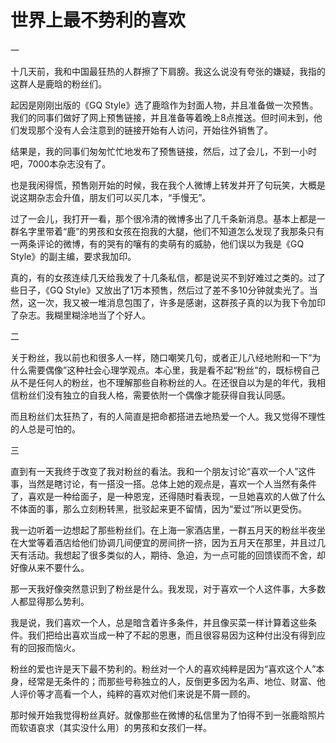 # 世界上最不势利的喜欢

一 

十几天前，我和中国最狂热的人群擦了下肩膀。我这么说没有夸张的嫌疑，我指的这群人是鹿晗的粉丝们。 

起因是刚刚出版的《GQ Style》选了鹿晗作为封面人物，并且准备做一次预售。我们的同事们做好了网上预售链接，并且准备等着晚上8点推送。但时间未到，他们发现那个没有人会注意到的链接开始有人访问，开始往外销售了。 

结果是，我的同事们匆匆忙忙地发布了预售链接，然后，过了会儿，不到一小时吧，7000本杂志没有了。 

也是我闲得慌，预售刚开始的时候，我在我个人微博上转发并开了句玩笑，大概是说这期杂志会升值，朋友们可以买几本，“手慢无”。 

过了一会儿，我打开一看，那个很冷清的微博多出了几千条新消息。基本上都是一群名字里带着“鹿”的男孩和女孩在抱我的大腿，他们不知道怎么发现了我那条只有一两条评论的微博，有的哭有的嚷有的卖萌有的威胁，他们误以为我是《GQ Style》的副主编，要求我加印。 

真的，有的女孩连续几天给我发了十几条私信，都是说买不到好难过之类的。过了些日子，《GQ Style》又放出了1万本预售，然后过了差不多10分钟就卖光了。当然，这一次，我又被一堆消息包围了，许多是感谢，这群孩子真的以为我下令加印了杂志。我糊里糊涂地当了个好人。 

二 

关于粉丝，我以前也和很多人一样，随口嘲笑几句，或者正儿八经地附和一下“为什么需要偶像”这种社会心理学观点。本心里，我是看不起“粉丝”的，既标榜自己从不是任何人的粉丝，也不理解那些自称粉丝的人。在还很自以为是的年代，我相信粉丝们没有独立的自我人格，需要依附一个偶像才能获得自我认同感。 

而且粉丝们太狂热了，有的人简直是把命都搭进去地热爱一个人。我又觉得不理性的人总是可怕的。 

三 

直到有一天我终于改变了我对粉丝的看法。我和一个朋友讨论“喜欢一个人”这件事，当然是瞎讨论，有一搭没一搭。总体上她的观点是，喜欢一个人当然有条件了，喜欢是一种给面子，是一种恩宠，还得随时看表现，一旦她喜欢的人做了什么不体面的事，那么立刻粉转黑，批驳起来更不留情，因为“爱过”所以更受伤。 

我一边听着一边想起了那些粉丝们。在上海一家酒店里，一群五月天的粉丝半夜坐在大堂等着酒店给他们协调几间便宜的房间挤一挤，因为五月天在那里，并且过几天有活动。我想起了很多类似的人，期待、急迫，为一点可能的回馈锲而不舍，却好像从来不要什么。 

那一天我好像突然意识到了粉丝是什么。我发现，对于喜欢一个人这件事，大多数人都显得那么势利。 

我是说，我们喜欢一个人，总是暗含着许多条件，并且像买菜一样计算着这些条件。我们把给出喜欢当成一种了不起的恩惠，而且很容易因为这种付出没有得到应有的回报而恼火。 

粉丝的爱也许是天下最不势利的。粉丝对一个人的喜欢纯粹是因为“喜欢这个人”本身，经常是无条件的；而那些号称独立的人，反倒更多因为名声、地位、财富、他人评价等才高看一个人，纯粹的喜欢对他们来说是不屑一顾的。 

那时候开始我觉得粉丝真好。就像那些在微博的私信里为了怕得不到一张鹿晗照片而软语哀求（其实没什么用）的男孩和女孩们一样。